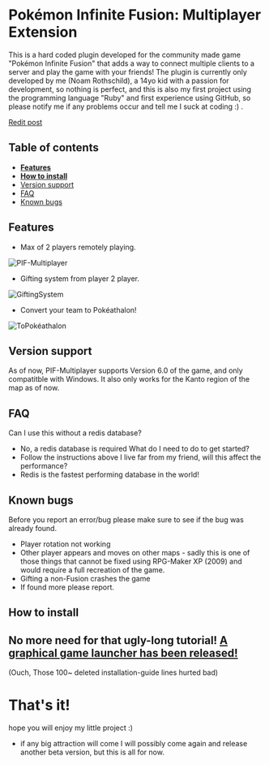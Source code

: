 # Pokémon Infinite Fusion: Multiplayer Extension

This is a hard coded plugin developed for the community made game "Pokémon Infinite Fusion" that adds a way to connect multiple clients to a server and play the game with your friends!
The plugin is currently only developed by me (Noam Rothschild), a 14yo kid with a passion for development, so nothing is perfect, and this is also my first project using the programming language "Ruby" and first experience using GitHub, so please notify me if any problems occur and tell me I suck at coding :) .

[Redit post](https://www.reddit.com/r/PokemonInfiniteFusion/comments/1cujg4n/multiplayer_plugin_to_pokémon_infinite_fusion/)

## Table of contents
- [**Features**](#features)
- [**How to install**](#how-to-install)
- [Version support](#version-support)
- [FAQ](#faq)
- [Known bugs](#known-bugs)

## Features

- Max of 2 players remotely playing.
  
![PIF-Multiplayer](https://github.com/NoamRothschild/infinitefusion-multiplayer/assets/98104540/195f2331-e17a-4748-8ff7-692f98ddb878)

- Gifting system from player 2 player.

![GiftingSystem](https://github.com/NoamRothschild/infinitefusion-multiplayer/assets/98104540/0b43a6fb-6291-4347-b8ea-ab260f9a3324)

- Convert your team to Pokéathalon!

![ToPokéathalon](https://github.com/NoamRothschild/infinitefusion-multiplayer/assets/98104540/19d4314c-c7ab-4788-8617-db8894b2b3b2)

## Version support

As of now, PIF-Multiplayer supports Version 6.0 of the game,
and only compatitble with Windows.
It also only works for the Kanto region of the map as of now.


## FAQ

Can I use this without a redis database?
- No, a redis database is required
What do I need to do to get started?
- Follow the instructions above
I live far from my friend, will this affect the performance?
- Redis is the fastest performing database in the world!

## Known bugs

Before you report an error/bug please make sure to see if the bug was already found.

- Player rotation not working
- Other player appears and moves on other maps - sadly this is one of those things that cannot be fixed using RPG-Maker XP (2009) and would require a full recreation of the game.
- Gifting a non-Fusion crashes the game
- If found more please report.

## How to install

## **No more need for that ugly-long tutorial! [A graphical game launcher has been released!](https://github.com/NoamRothschild/MultiplayerLauncher)**
(Ouch, Those 100~ deleted installation-guide lines hurted bad)

# That's it! 
hope you will enjoy my little project :)
- if any big attraction will come I will possibly come again and release another beta version, but this is all for now.
